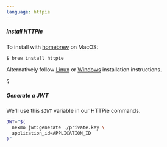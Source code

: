 ```yaml
---
language: httpie
---
```


##### Install HTTPie

To install with [homebrew](https://brew.sh) on MacOS:

```sh
$ brew install httpie
```

Alternatively follow [Linux](https://github.com/jakubroztocil/httpie#id5) or [Windows](https://github.com/jakubroztocil/httpie#id6) installation instructions.

§

##### Generate a JWT

We'll use this `$JWT` variable in our HTTPie commands.

```sh
JWT="$(
  nexmo jwt:generate ./private.key \
  application_id=APPLICATION_ID
)"
```
